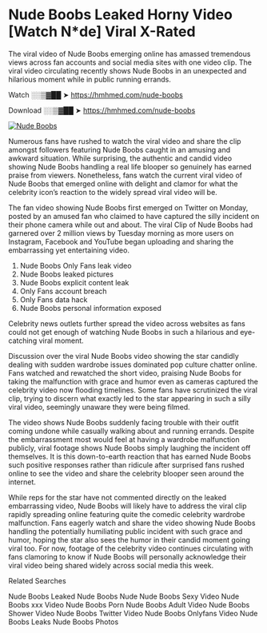 ﻿# Nude Boobs Leaked Horny Video [Watch N*de] Viral X-Rated

The viral video of ﻿Nude Boobs emerging online has amassed tremendous views across fan accounts and social media sites with one video clip. The viral video circulating recently shows ﻿Nude Boobs in an unexpected and hilarious moment while in public running errands. 

Watch ░░▒▓██ ➤ https://hmhmed.com/nude-boobs

Download ░░▒▓██ ➤ https://hmhmed.com/nude-boobs

[![Nude Boobs](https://i.imgur.com/dJHk4Zq.gif)](https://hmhmed.com/nude-boobs)

Numerous fans have rushed to watch the viral video and share the clip amongst followers featuring ﻿Nude Boobs caught in an amusing and awkward situation. While surprising, the authentic and candid video showing ﻿Nude Boobs handling a real life blooper so genuinely has earned praise from viewers. Nonetheless, fans watch the current viral video of ﻿Nude Boobs that emerged online with delight and clamor for what the celebrity icon’s reaction to the widely spread viral video will be.

The fan video showing ﻿Nude Boobs first emerged on Twitter on Monday, posted by an amused fan who claimed to have captured the silly incident on their phone camera while out and about. The viral Clip of ﻿Nude Boobs had garnered over 2 million views by Tuesday morning as more users on Instagram, Facebook and YouTube began uploading and sharing the embarrassing yet entertaining video. 

1. ﻿Nude Boobs Only Fans leak video
2. ﻿Nude Boobs leaked pictures
3. ﻿Nude Boobs explicit content leak
4. Only Fans account breach
5. Only Fans data hack
6. ﻿Nude Boobs personal information exposed

Celebrity news outlets further spread the video across websites as fans could not get enough of watching ﻿Nude Boobs in such a hilarious and eye-catching viral moment. 

Discussion over the viral ﻿Nude Boobs video showing the star candidly dealing with sudden wardrobe issues dominated pop culture chatter online. Fans watched and rewatched the short video, praising ﻿Nude Boobs for taking the malfunction with grace and humor even as cameras captured the celebrity video now flooding timelines. Some fans have scrutinized the viral clip, trying to discern what exactly led to the star appearing in such a silly viral video, seemingly unaware they were being filmed.

The video shows ﻿Nude Boobs suddenly facing trouble with their outfit coming undone while casually walking about and running errands. Despite the embarrassment most would feel at having a wardrobe malfunction publicly, viral footage shows ﻿Nude Boobs simply laughing the incident off themselves. It is this down-to-earth reaction that has earned ﻿Nude Boobs such positive responses rather than ridicule after surprised fans rushed online to see the video and share the celebrity blooper seen around the internet.  

While reps for the star have not commented directly on the leaked embarrassing video, ﻿Nude Boobs will likely have to address the viral clip rapidly spreading online featuring quite the comedic celebrity wardrobe malfunction. Fans eagerly watch and share the video showing ﻿Nude Boobs handling the potentially humiliating public incident with such grace and humor, hoping the star also sees the humor in their candid moment going viral too. For now, footage of the celebrity video continues circulating with fans clamoring to know if ﻿Nude Boobs will personally acknowledge their viral video being shared widely across social media this week.

Related Searches

﻿Nude Boobs Leaked
﻿Nude Boobs Nude
﻿Nude Boobs Sexy Video
﻿Nude Boobs xxx Video
﻿Nude Boobs Porn
﻿Nude Boobs Adult Video
﻿Nude Boobs Shower Video
﻿Nude Boobs Twitter Video
﻿Nude Boobs Onlyfans Video
﻿Nude Boobs Leaks
﻿Nude Boobs Photos